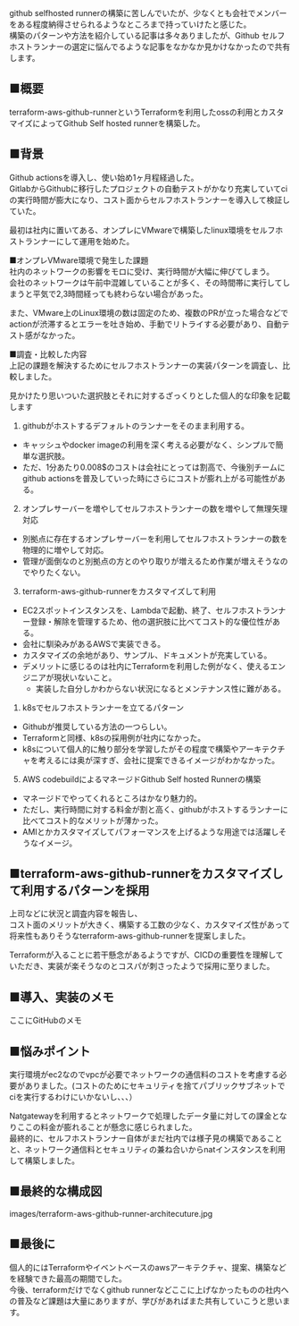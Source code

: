 github selfhosted runnerの構築に苦しんでいたが、少なくとも会社でメンバーをある程度納得させられるようなところまで持っていけたと感じた。  
構築のパターンや方法を紹介している記事は多々ありましたが、Github セルフホストランナーの選定に悩んでるような記事をなかなか見かけなかったので共有します。  
  
## ■概要  
terraform-aws-github-runnerというTerraformを利用したossの利用とカスタマイズによってGithub Self hosted runnerを構築した。  
  
## ■背景  
Github actionsを導入し、使い始め1ヶ月程経過した。  
GitlabからGithubに移行したプロジェクトの自動テストがかなり充実していてciの実行時間が膨大になり、コスト面からセルフホストランナーを導入して検証していた。  
  
最初は社内に置いてある、オンプレにVMwareで構築したlinux環境をセルフホストランナーにして運用を始めた。  
  
■オンプレVMware環境で発生した課題  
社内のネットワークの影響をモロに受け、実行時間が大幅に伸びてしまう。  
会社のネットワークは午前中混雑していることが多く、その時間帯に実行してしまうと平気で2,3時間経っても終わらない場合があった。  
  
また、VMware上のLinux環境の数は固定のため、複数のPRが立った場合などでactionが渋滞するとエラーを吐き始め、手動でリトライする必要があり、自動テスト感がなかった。  
  
  
■調査・比較した内容  
上記の課題を解決するためにセルフホストランナーの実装パターンを調査し、比較しました。  
  
見かけたり思いついた選択肢とそれに対するざっくりとした個人的な印象を記載します  
  
1. githubがホストするデフォルトのランナーをそのまま利用する。  
- キャッシュやdocker imageの利用を深く考える必要がなく、シンプルで簡単な選択肢。  
- ただ、1分あたり0.008$のコストは会社にとっては割高で、今後別チームにgithub actionsを普及していった時にさらにコストが膨れ上がる可能性がある。  
2. オンプレサーバーを増やしてセルフホストランナーの数を増やして無理矢理対応  
- 別拠点に存在するオンプレサーバーを利用してセルフホストランナーの数を物理的に増やして対応。  
- 管理が面倒なのと別拠点の方とのやり取りが増えるため作業が増えそうなのでやりたくない。  
3. terraform-aws-github-runnerをカスタマイズして利用  
- EC2スポットインスタンスを、Lambdaで起動、終了、セルフホストランナー登録・解除を管理するため、他の選択肢に比べてコスト的な優位性がある。  
- 会社に馴染みがあるAWSで実装できる。  
- カスタマイズの余地があり、サンプル、ドキュメントが充実している。  
- デメリットに感じるのは社内にTerraformを利用した例がなく、使えるエンジニアが現状いないこと。  
	- 実装した自分しかわからない状況になるとメンテナンス性に難がある。  
1. k8sでセルフホストランナーを立てるパターン  
- Githubが推奨している方法の一つらしい。  
- Terraformと同様、k8sの採用例が社内になかった。  
- k8sについて個人的に触り部分を学習したがその程度で構築やアーキテクチャを考えるには奥が深すぎ、会社に提案できるイメージがわかなかった。
5. AWS codebuildによるマネージドGithub Self hosted Runnerの構築  
- マネージドでやってくれるところはかなり魅力的。  
- ただし、実行時間に対する料金が割と高く、githubがホストするランナーに比べてコスト的なメリットが薄かった。  
- AMIとかカスタマイズしてパフォーマンスを上げるような用途では活躍しそうなイメージ。  
  

## ■terraform-aws-github-runnerをカスタマイズして利用するパターンを採用  
上司などに状況と調査内容を報告し、  
コスト面のメリットが大きく、構築する工数の少なく、カスタマイズ性があって将来性もありそうなterraform-aws-github-runnerを提案しました。  
  
Terraformが入ることに若干懸念があるようですが、CICDの重要性を理解していただき、実装が楽そうなのとコスパが刺さったようで採用に至りました。  
  
  
## ■導入、実装のメモ  
ここにGitHubのメモ  
  
  
## ■悩みポイント  
実行環境がec2なのでvpcが必要でネットワークの通信料のコストを考慮する必要がありました。(コストのためにセキュリティを捨てパブリックサブネットでciを実行するわけにいかないし、、、）  
  
Natgatewayを利用するとネットワークで処理したデータ量に対しての課金となりここの料金が膨れることが懸念に感じられました。  
最終的に、セルフホストランナー自体がまだ社内では様子見の構築であることと、ネットワーク通信料とセキュリティの兼ね合いからnatインスタンスを利用して構築しました。  
  
  
## ■最終的な構成図  
images/terraform-aws-github-runner-architecuture.jpg
  
## ■最後に  
個人的にはTerraformやイベントベースのawsアーキテクチャ、提案、構築などを経験できた最高の期間でした。  
今後、terraformだけでなくgithub runnerなどここに上げなかったものの社内への普及など課題は大量にありますが、学びがあればまた共有していこうと思います。